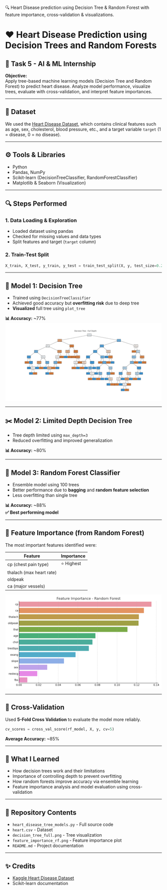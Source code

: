 🔍 Heart Disease prediction using Decision Tree & Random Forest with feature importance, cross-validation & visualizations.

# ❤️ Heart Disease Prediction using Decision Trees and Random Forests

## 📌 Task 5 - AI & ML Internship

**Objective:**  
Apply tree-based machine learning models (Decision Tree and Random Forest) to predict heart disease. Analyze model performance, visualize trees, evaluate with cross-validation, and interpret feature importances.

---

## 📁 Dataset

We used the [Heart Disease Dataset](https://www.kaggle.com/datasets/johnsmith88/heart-disease-dataset), which contains clinical features such as age, sex, cholesterol, blood pressure, etc., and a target variable `target` (1 = disease, 0 = no disease).

---

## ⚙️ Tools & Libraries
- Python
- Pandas, NumPy
- Scikit-learn (DecisionTreeClassifier, RandomForestClassifier)
- Matplotlib & Seaborn (Visualization)

---

## 🔍 Steps Performed

### 1. Data Loading & Exploration
- Loaded dataset using pandas
- Checked for missing values and data types
- Split features and target (`target` column)

### 2. Train-Test Split
```python
X_train, X_test, y_train, y_test = train_test_split(X, y, test_size=0.2, random_state=42)
```

---

## 🌳 Model 1: Decision Tree
- Trained using `DecisionTreeClassifier`
- Achieved good accuracy but **overfitting risk** due to deep tree
- **Visualized** full tree using `plot_tree`

**📊 Accuracy:** ~77%  
![Decision Tree](decision_tree_full.png)

---

## ✂️ Model 2: Limited Depth Decision Tree
- Tree depth limited using `max_depth=3`
- Reduced overfitting and improved generalization

**📊 Accuracy:** ~80%

---

## 🌲 Model 3: Random Forest Classifier
- Ensemble model using 100 trees
- Better performance due to **bagging** and **random feature selection**
- Less overfitting than single tree

**📊 Accuracy:** ~88%  
**✅ Best performing model**

---

## 📌 Feature Importance (from Random Forest)
The most important features identified were:

| Feature | Importance |
|---------|------------|
| cp (chest pain type) | ⭐ Highest |
| thalach (max heart rate) | |
| oldpeak | |
| ca (major vessels) | |

![Feature Importance](feature_importance_rf.png)

---

## 🔁 Cross-Validation
Used **5-Fold Cross Validation** to evaluate the model more reliably.

```python
cv_scores = cross_val_score(rf_model, X, y, cv=5)
```

**Average Accuracy:** ~85%

---

## 🧠 What I Learned
- How decision trees work and their limitations
- Importance of controlling depth to prevent overfitting
- How random forests improve accuracy via ensemble learning
- Feature importance analysis and model evaluation using cross-validation

---

## 📂 Repository Contents
- `heart_disease_tree_models.py` - Full source code
- `heart.csv` - Dataset
- `decision_tree_full.png` - Tree visualization
- `feature_importance_rf.png` - Feature importance plot
- `README.md` - Project documentation


---

## ✨ Credits
- [Kaggle Heart Disease Dataset](https://www.kaggle.com/datasets/johnsmith88/heart-disease-dataset)
- Scikit-learn documentation
